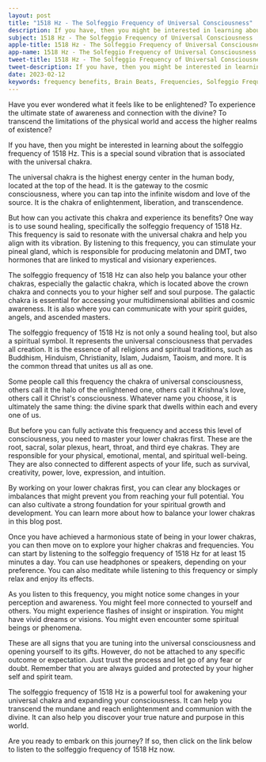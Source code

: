 ```yaml
---
layout: post
title: "1518 Hz - The Solfeggio Frequency of Universal Consciousness"
description: If you have, then you might be interested in learning about the solfeggio frequency of 1518 Hz. This is a special sound vibration that is associated with the universal chakra.
subject: 1518 Hz - The Solfeggio Frequency of Universal Consciousness
apple-title: 1518 Hz - The Solfeggio Frequency of Universal Consciousness
app-name: 1518 Hz - The Solfeggio Frequency of Universal Consciousness
tweet-title: 1518 Hz - The Solfeggio Frequency of Universal Consciousness
tweet-description: If you have, then you might be interested in learning about the solfeggio frequency of 1518 Hz. This is a special sound vibration that is associated with the universal chakra.
date: 2023-02-12
keywords: frequency benefits, Brain Beats, Frequencies, Solfeggio Frequency, galactic chakra, 1518 Hz, Brain wave entrainment, sound therapy, 1518 Hz frequency benefits
---
```


Have you ever wondered what it feels like to be enlightened? To experience the ultimate state of awareness and connection with the divine? To transcend the limitations of the physical world and access the higher realms of existence?

If you have, then you might be interested in learning about the solfeggio frequency of 1518 Hz. This is a special sound vibration that is associated with the universal chakra.

The universal chakra is the highest energy center in the human body, located at the top of the head. It is the gateway to the cosmic consciousness, where you can tap into the infinite wisdom and love of the source. It is the chakra of enlightenment, liberation, and transcendence.

But how can you activate this chakra and experience its benefits? One way is to use sound healing, specifically the solfeggio frequency of 1518 Hz. This frequency is said to resonate with the universal chakra and help you align with its vibration. By listening to this frequency, you can stimulate your pineal gland, which is responsible for producing melatonin and DMT, two hormones that are linked to mystical and visionary experiences.

The solfeggio frequency of 1518 Hz can also help you balance your other chakras, especially the galactic chakra, which is located above the crown chakra and connects you to your higher self and soul purpose. The galactic chakra is essential for accessing your multidimensional abilities and cosmic awareness. It is also where you can communicate with your spirit guides, angels, and ascended masters.

The solfeggio frequency of 1518 Hz is not only a sound healing tool, but also a spiritual symbol. It represents the universal consciousness that pervades all creation. It is the essence of all religions and spiritual traditions, such as Buddhism, Hinduism, Christianity, Islam, Judaism, Taoism, and more. It is the common thread that unites us all as one.

Some people call this frequency the chakra of universal consciousness, others call it the halo of the enlightened one, others call it Krishna's love, others call it Christ's consciousness. Whatever name you choose, it is ultimately the same thing: the divine spark that dwells within each and every one of us.

But before you can fully activate this frequency and access this level of consciousness, you need to master your lower chakras first. These are the root, sacral, solar plexus, heart, throat, and third eye chakras. They are responsible for your physical, emotional, mental, and spiritual well-being. They are also connected to different aspects of your life, such as survival, creativity, power, love, expression, and intuition.

By working on your lower chakras first, you can clear any blockages or imbalances that might prevent you from reaching your full potential. You can also cultivate a strong foundation for your spiritual growth and development. You can learn more about how to balance your lower chakras in this blog post.

Once you have achieved a harmonious state of being in your lower chakras, you can then move on to explore your higher chakras and frequencies. You can start by listening to the solfeggio frequency of 1518 Hz for at least 15 minutes a day. You can use headphones or speakers, depending on your preference. You can also meditate while listening to this frequency or simply relax and enjoy its effects.

As you listen to this frequency, you might notice some changes in your perception and awareness. You might feel more connected to yourself and others. You might experience flashes of insight or inspiration. You might have vivid dreams or visions. You might even encounter some spiritual beings or phenomena.

These are all signs that you are tuning into the universal consciousness and opening yourself to its gifts. However, do not be attached to any specific outcome or expectation. Just trust the process and let go of any fear or doubt. Remember that you are always guided and protected by your higher self and spirit team.

The solfeggio frequency of 1518 Hz is a powerful tool for awakening your universal chakra and expanding your consciousness. It can help you transcend the mundane and reach enlightenment and communion with the divine. It can also help you discover your true nature and purpose in this world.

Are you ready to embark on this journey? If so, then click on the link below to listen to the solfeggio frequency of 1518 Hz now.